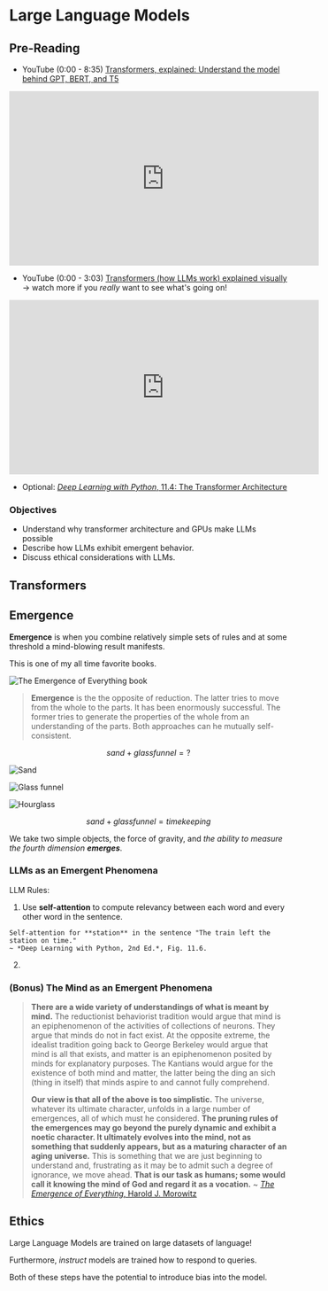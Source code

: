 # Large Language Models

## Pre-Reading

- YouTube (0:00 - 8:35) [Transformers, explained: Understand the model behind GPT, BERT, and T5](https://youtu.be/SZorAJ4I-sA?si=NfWfV9U3TLAtccsh)

<iframe width="560" height="315" src="https://www.youtube.com/embed/SZorAJ4I-sA?si=VCrQ4ys7S7wsTbXW" title="YouTube video player" frameborder="0" allow="accelerometer; autoplay; clipboard-write; encrypted-media; gyroscope; picture-in-picture; web-share" referrerpolicy="strict-origin-when-cross-origin" allowfullscreen></iframe>

- YouTube (0:00 - 3:03) [Transformers (how LLMs work) explained visually](https://www.youtube.com/watch?v=wjZofJX0v4M) -> watch more if you *really* want to see what's going on!

<iframe width="560" height="315" src="https://www.youtube.com/embed/wjZofJX0v4M?si=o-yIPL6_80LcBt4D" title="YouTube video player" frameborder="0" allow="accelerometer; autoplay; clipboard-write; encrypted-media; gyroscope; picture-in-picture; web-share" referrerpolicy="strict-origin-when-cross-origin" allowfullscreen></iframe>

- Optional: [*Deep Learning with Python*, 11.4: The Transformer Architecture](https://learning.oreilly.com/library/view/deep-learning-with/9781617296864/Text/11.htm#:-:text=architecture)

### Objectives

- Understand why transformer architecture and GPUs make LLMs possible
- Describe how LLMs exhibit emergent behavior.
- Discuss ethical considerations with LLMs.

## Transformers

## Emergence

**Emergence** is when you combine relatively simple sets of rules and at some threshold a mind-blowing result manifests.

This is one of my all time favorite books.

![The Emergence of Everything book](https://global.oup.com/academic/covers/pop-up/9780195173314)

> **Emergence** is the the opposite of reduction. The latter tries to move from the whole to the parts. It has been enormously successful. The former tries to generate the properties of the whole from an understanding of the parts. Both approaches can he mutually self-consistent.

$$
sand + glass funnel = ?
$$

![Sand](https://images.unsplash.com/photo-1535631815644-2a104d57263b)

![Glass funnel](https://www.corning.com/catalog/cls/products/p/pyrexFunnelFluted60AngleShortStem/images/6180_A.jpg/_jcr_content/renditions/product.zoom.1200.jpg)

![Hourglass](https://images.unsplash.com/photo-1518281361980-b26bfd556770)

$$
sand + glass funnel = time keeping
$$

We take two simple objects, the force of gravity, and *the ability to measure the fourth dimension **emerges***.

### LLMs as an Emergent Phenomena

LLM Rules:

1. Use **self-attention** to compute relevancy between each word and every other word in the sentence.

```{figure} ../img/deep_learning_with_python-fig-11-06.png
Self-attention for **station** in the sentence "The train left the station on time."
~ *Deep Learning with Python, 2nd Ed.*, Fig. 11.6.
```

2.

### (Bonus) The Mind as an Emergent Phenomena

> **There are a wide variety of understandings of what is meant by mind.** The reductionist behaviorist tradition would argue that mind is an epiphenomenon of the activities of collections of neurons. They argue that minds do not in fact exist. At the opposite extreme, the idealist tradition going back to George Berkeley would argue that mind is all that exists, and matter is an epiphenomenon posited by minds for explanatory purposes. The Kantians would argue for the existence of both mind and matter, the latter being the ding an sich (thing in itself) that minds aspire to and cannot fully comprehend.
>
> **Our view is that all of the above is too simplistic.** The universe, whatever its ultimate character, unfolds in a large number of emergences, all of which must he considered. **The pruning rules of the emergences may go beyond the purely dynamic and exhibit a noetic character. It ultimately evolves into the mind, not as something that suddenly appears, but as a maturing character of an aging universe.** This is something that we are just beginning to understand and, frustrating as it may be to admit such a degree of ignorance, we move ahead. **That is our task as humans; some would call it knowing the mind of God and regard it as a vocation.**
> ~ [*The Emergence of Everything*, Harold J. Morowitz](https://www.goodreads.com/book/show/2301.The_Emergence_of_Everything)

## Ethics

Large Language Models are trained on large datasets of language!

Furthermore, *instruct* models are trained how to respond to queries.

Both of these steps have the potential to introduce bias into the model.
